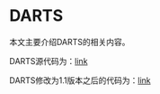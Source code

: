 # DARTS

本文主要介绍DARTS的相关内容。

DARTS源代码为：[link](https://github.com/quark0/darts)

DARTS修改为1.1版本之后的代码为：[link](https://github.com/alphadl/darts.pytorch1.1)
